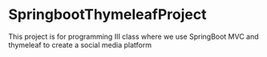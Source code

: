# SpringbootThymeleafProject
This project is for programming III class where we use SpringBoot MVC and thymeleaf to create a social media platform
